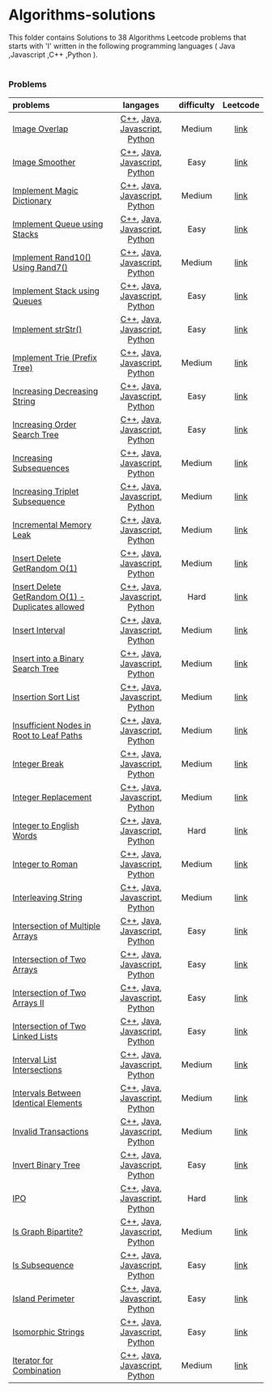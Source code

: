 # Algorithms-solutions
This folder contains Solutions to 38 Algorithms Leetcode problems that starts with 'I' written in the following programming languages ( Java ,Javascript ,C++ ,Python ).<br><br>
### Problems ###
|problems|langages|difficulty|Leetcode|
|:-------|:------:|:--------:|:------:|
|[Image Overlap](https://github.com/AnasImloul/Leetcode-solutions/tree/main/algorithms/I/Image%20Overlap/)|[C++](https://github.com/AnasImloul/Leetcode-solutions/tree/main/algorithms/I/Image%20Overlap/Image%20Overlap.cpp), [Java](https://github.com/AnasImloul/Leetcode-solutions/tree/main/algorithms/I/Image%20Overlap/Image%20Overlap.java), [Javascript](https://github.com/AnasImloul/Leetcode-solutions/tree/main/algorithms/I/Image%20Overlap/Image%20Overlap.js), [Python](https://github.com/AnasImloul/Leetcode-solutions/tree/main/algorithms/I/Image%20Overlap/Image%20Overlap.py)|Medium|[link](https://leetcode.com/problems/image-overlap)|
|[Image Smoother](https://github.com/AnasImloul/Leetcode-solutions/tree/main/algorithms/I/Image%20Smoother/)|[C++](https://github.com/AnasImloul/Leetcode-solutions/tree/main/algorithms/I/Image%20Smoother/Image%20Smoother.cpp), [Java](https://github.com/AnasImloul/Leetcode-solutions/tree/main/algorithms/I/Image%20Smoother/Image%20Smoother.java), [Javascript](https://github.com/AnasImloul/Leetcode-solutions/tree/main/algorithms/I/Image%20Smoother/Image%20Smoother.js), [Python](https://github.com/AnasImloul/Leetcode-solutions/tree/main/algorithms/I/Image%20Smoother/Image%20Smoother.py)|Easy|[link](https://leetcode.com/problems/image-smoother)|
|[Implement Magic Dictionary](https://github.com/AnasImloul/Leetcode-solutions/tree/main/algorithms/I/Implement%20Magic%20Dictionary/)|[C++](https://github.com/AnasImloul/Leetcode-solutions/tree/main/algorithms/I/Implement%20Magic%20Dictionary/Implement%20Magic%20Dictionary.cpp), [Java](https://github.com/AnasImloul/Leetcode-solutions/tree/main/algorithms/I/Implement%20Magic%20Dictionary/Implement%20Magic%20Dictionary.java), [Javascript](https://github.com/AnasImloul/Leetcode-solutions/tree/main/algorithms/I/Implement%20Magic%20Dictionary/Implement%20Magic%20Dictionary.js), [Python](https://github.com/AnasImloul/Leetcode-solutions/tree/main/algorithms/I/Implement%20Magic%20Dictionary/Implement%20Magic%20Dictionary.py)|Medium|[link](https://leetcode.com/problems/implement-magic-dictionary)|
|[Implement Queue using Stacks](https://github.com/AnasImloul/Leetcode-solutions/tree/main/algorithms/I/Implement%20Queue%20using%20Stacks/)|[C++](https://github.com/AnasImloul/Leetcode-solutions/tree/main/algorithms/I/Implement%20Queue%20using%20Stacks/Implement%20Queue%20using%20Stacks.cpp), [Java](https://github.com/AnasImloul/Leetcode-solutions/tree/main/algorithms/I/Implement%20Queue%20using%20Stacks/Implement%20Queue%20using%20Stacks.java), [Javascript](https://github.com/AnasImloul/Leetcode-solutions/tree/main/algorithms/I/Implement%20Queue%20using%20Stacks/Implement%20Queue%20using%20Stacks.js), [Python](https://github.com/AnasImloul/Leetcode-solutions/tree/main/algorithms/I/Implement%20Queue%20using%20Stacks/Implement%20Queue%20using%20Stacks.py)|Easy|[link](https://leetcode.com/problems/implement-queue-using-stacks)|
|[Implement Rand10() Using Rand7()](https://github.com/AnasImloul/Leetcode-solutions/tree/main/algorithms/I/Implement%20Rand10%28%29%20Using%20Rand7%28%29/)|[C++](https://github.com/AnasImloul/Leetcode-solutions/tree/main/algorithms/I/Implement%20Rand10%28%29%20Using%20Rand7%28%29/Implement%20Rand10%28%29%20Using%20Rand7%28%29.cpp), [Java](https://github.com/AnasImloul/Leetcode-solutions/tree/main/algorithms/I/Implement%20Rand10%28%29%20Using%20Rand7%28%29/Implement%20Rand10%28%29%20Using%20Rand7%28%29.java), [Javascript](https://github.com/AnasImloul/Leetcode-solutions/tree/main/algorithms/I/Implement%20Rand10%28%29%20Using%20Rand7%28%29/Implement%20Rand10%28%29%20Using%20Rand7%28%29.js), [Python](https://github.com/AnasImloul/Leetcode-solutions/tree/main/algorithms/I/Implement%20Rand10%28%29%20Using%20Rand7%28%29/Implement%20Rand10%28%29%20Using%20Rand7%28%29.py)|Medium|[link](https://leetcode.com/problems/implement-rand10-using-rand7)|
|[Implement Stack using Queues](https://github.com/AnasImloul/Leetcode-solutions/tree/main/algorithms/I/Implement%20Stack%20using%20Queues/)|[C++](https://github.com/AnasImloul/Leetcode-solutions/tree/main/algorithms/I/Implement%20Stack%20using%20Queues/Implement%20Stack%20using%20Queues.cpp), [Java](https://github.com/AnasImloul/Leetcode-solutions/tree/main/algorithms/I/Implement%20Stack%20using%20Queues/Implement%20Stack%20using%20Queues.java), [Javascript](https://github.com/AnasImloul/Leetcode-solutions/tree/main/algorithms/I/Implement%20Stack%20using%20Queues/Implement%20Stack%20using%20Queues.js), [Python](https://github.com/AnasImloul/Leetcode-solutions/tree/main/algorithms/I/Implement%20Stack%20using%20Queues/Implement%20Stack%20using%20Queues.py)|Easy|[link](https://leetcode.com/problems/implement-stack-using-queues)|
|[Implement strStr()](https://github.com/AnasImloul/Leetcode-solutions/tree/main/algorithms/I/Implement%20strStr%28%29/)|[C++](https://github.com/AnasImloul/Leetcode-solutions/tree/main/algorithms/I/Implement%20strStr%28%29/Implement%20strStr%28%29.cpp), [Java](https://github.com/AnasImloul/Leetcode-solutions/tree/main/algorithms/I/Implement%20strStr%28%29/Implement%20strStr%28%29.java), [Javascript](https://github.com/AnasImloul/Leetcode-solutions/tree/main/algorithms/I/Implement%20strStr%28%29/Implement%20strStr%28%29.js), [Python](https://github.com/AnasImloul/Leetcode-solutions/tree/main/algorithms/I/Implement%20strStr%28%29/Implement%20strStr%28%29.py)|Easy|[link](https://leetcode.com/problems/implement-strstr)|
|[Implement Trie (Prefix Tree)](https://github.com/AnasImloul/Leetcode-solutions/tree/main/algorithms/I/Implement%20Trie%20%28Prefix%20Tree%29/)|[C++](https://github.com/AnasImloul/Leetcode-solutions/tree/main/algorithms/I/Implement%20Trie%20%28Prefix%20Tree%29/Implement%20Trie%20%28Prefix%20Tree%29.cpp), [Java](https://github.com/AnasImloul/Leetcode-solutions/tree/main/algorithms/I/Implement%20Trie%20%28Prefix%20Tree%29/Implement%20Trie%20%28Prefix%20Tree%29.java), [Javascript](https://github.com/AnasImloul/Leetcode-solutions/tree/main/algorithms/I/Implement%20Trie%20%28Prefix%20Tree%29/Implement%20Trie%20%28Prefix%20Tree%29.js), [Python](https://github.com/AnasImloul/Leetcode-solutions/tree/main/algorithms/I/Implement%20Trie%20%28Prefix%20Tree%29/Implement%20Trie%20%28Prefix%20Tree%29.py)|Medium|[link](https://leetcode.com/problems/implement-trie-prefix-tree)|
|[Increasing Decreasing String](https://github.com/AnasImloul/Leetcode-solutions/tree/main/algorithms/I/Increasing%20Decreasing%20String/)|[C++](https://github.com/AnasImloul/Leetcode-solutions/tree/main/algorithms/I/Increasing%20Decreasing%20String/Increasing%20Decreasing%20String.cpp), [Java](https://github.com/AnasImloul/Leetcode-solutions/tree/main/algorithms/I/Increasing%20Decreasing%20String/Increasing%20Decreasing%20String.java), [Javascript](https://github.com/AnasImloul/Leetcode-solutions/tree/main/algorithms/I/Increasing%20Decreasing%20String/Increasing%20Decreasing%20String.js), [Python](https://github.com/AnasImloul/Leetcode-solutions/tree/main/algorithms/I/Increasing%20Decreasing%20String/Increasing%20Decreasing%20String.py)|Easy|[link](https://leetcode.com/problems/increasing-decreasing-string)|
|[Increasing Order Search Tree](https://github.com/AnasImloul/Leetcode-solutions/tree/main/algorithms/I/Increasing%20Order%20Search%20Tree/)|[C++](https://github.com/AnasImloul/Leetcode-solutions/tree/main/algorithms/I/Increasing%20Order%20Search%20Tree/Increasing%20Order%20Search%20Tree.cpp), [Java](https://github.com/AnasImloul/Leetcode-solutions/tree/main/algorithms/I/Increasing%20Order%20Search%20Tree/Increasing%20Order%20Search%20Tree.java), [Javascript](https://github.com/AnasImloul/Leetcode-solutions/tree/main/algorithms/I/Increasing%20Order%20Search%20Tree/Increasing%20Order%20Search%20Tree.js), [Python](https://github.com/AnasImloul/Leetcode-solutions/tree/main/algorithms/I/Increasing%20Order%20Search%20Tree/Increasing%20Order%20Search%20Tree.py)|Easy|[link](https://leetcode.com/problems/increasing-order-search-tree)|
|[Increasing Subsequences](https://github.com/AnasImloul/Leetcode-solutions/tree/main/algorithms/I/Increasing%20Subsequences/)|[C++](https://github.com/AnasImloul/Leetcode-solutions/tree/main/algorithms/I/Increasing%20Subsequences/Increasing%20Subsequences.cpp), [Java](https://github.com/AnasImloul/Leetcode-solutions/tree/main/algorithms/I/Increasing%20Subsequences/Increasing%20Subsequences.java), [Javascript](https://github.com/AnasImloul/Leetcode-solutions/tree/main/algorithms/I/Increasing%20Subsequences/Increasing%20Subsequences.js), [Python](https://github.com/AnasImloul/Leetcode-solutions/tree/main/algorithms/I/Increasing%20Subsequences/Increasing%20Subsequences.py)|Medium|[link](https://leetcode.com/problems/increasing-subsequences)|
|[Increasing Triplet Subsequence](https://github.com/AnasImloul/Leetcode-solutions/tree/main/algorithms/I/Increasing%20Triplet%20Subsequence/)|[C++](https://github.com/AnasImloul/Leetcode-solutions/tree/main/algorithms/I/Increasing%20Triplet%20Subsequence/Increasing%20Triplet%20Subsequence.cpp), [Java](https://github.com/AnasImloul/Leetcode-solutions/tree/main/algorithms/I/Increasing%20Triplet%20Subsequence/Increasing%20Triplet%20Subsequence.java), [Javascript](https://github.com/AnasImloul/Leetcode-solutions/tree/main/algorithms/I/Increasing%20Triplet%20Subsequence/Increasing%20Triplet%20Subsequence.js), [Python](https://github.com/AnasImloul/Leetcode-solutions/tree/main/algorithms/I/Increasing%20Triplet%20Subsequence/Increasing%20Triplet%20Subsequence.py)|Medium|[link](https://leetcode.com/problems/increasing-triplet-subsequence)|
|[Incremental Memory Leak](https://github.com/AnasImloul/Leetcode-solutions/tree/main/algorithms/I/Incremental%20Memory%20Leak/)|[C++](https://github.com/AnasImloul/Leetcode-solutions/tree/main/algorithms/I/Incremental%20Memory%20Leak/Incremental%20Memory%20Leak.cpp), [Java](https://github.com/AnasImloul/Leetcode-solutions/tree/main/algorithms/I/Incremental%20Memory%20Leak/Incremental%20Memory%20Leak.java), [Javascript](https://github.com/AnasImloul/Leetcode-solutions/tree/main/algorithms/I/Incremental%20Memory%20Leak/Incremental%20Memory%20Leak.js), [Python](https://github.com/AnasImloul/Leetcode-solutions/tree/main/algorithms/I/Incremental%20Memory%20Leak/Incremental%20Memory%20Leak.py)|Medium|[link](https://leetcode.com/problems/incremental-memory-leak)|
|[Insert Delete GetRandom O(1)](https://github.com/AnasImloul/Leetcode-solutions/tree/main/algorithms/I/Insert%20Delete%20GetRandom%20O%281%29/)|[C++](https://github.com/AnasImloul/Leetcode-solutions/tree/main/algorithms/I/Insert%20Delete%20GetRandom%20O%281%29/Insert%20Delete%20GetRandom%20O%281%29.cpp), [Java](https://github.com/AnasImloul/Leetcode-solutions/tree/main/algorithms/I/Insert%20Delete%20GetRandom%20O%281%29/Insert%20Delete%20GetRandom%20O%281%29.java), [Javascript](https://github.com/AnasImloul/Leetcode-solutions/tree/main/algorithms/I/Insert%20Delete%20GetRandom%20O%281%29/Insert%20Delete%20GetRandom%20O%281%29.js), [Python](https://github.com/AnasImloul/Leetcode-solutions/tree/main/algorithms/I/Insert%20Delete%20GetRandom%20O%281%29/Insert%20Delete%20GetRandom%20O%281%29.py)|Medium|[link](https://leetcode.com/problems/insert-delete-getrandom-o1)|
|[Insert Delete GetRandom O(1) - Duplicates allowed](https://github.com/AnasImloul/Leetcode-solutions/tree/main/algorithms/I/Insert%20Delete%20GetRandom%20O%281%29%20-%20Duplicates%20allowed/)|[C++](https://github.com/AnasImloul/Leetcode-solutions/tree/main/algorithms/I/Insert%20Delete%20GetRandom%20O%281%29%20-%20Duplicates%20allowed/Insert%20Delete%20GetRandom%20O%281%29%20-%20Duplicates%20allowed.cpp), [Java](https://github.com/AnasImloul/Leetcode-solutions/tree/main/algorithms/I/Insert%20Delete%20GetRandom%20O%281%29%20-%20Duplicates%20allowed/Insert%20Delete%20GetRandom%20O%281%29%20-%20Duplicates%20allowed.java), [Javascript](https://github.com/AnasImloul/Leetcode-solutions/tree/main/algorithms/I/Insert%20Delete%20GetRandom%20O%281%29%20-%20Duplicates%20allowed/Insert%20Delete%20GetRandom%20O%281%29%20-%20Duplicates%20allowed.js), [Python](https://github.com/AnasImloul/Leetcode-solutions/tree/main/algorithms/I/Insert%20Delete%20GetRandom%20O%281%29%20-%20Duplicates%20allowed/Insert%20Delete%20GetRandom%20O%281%29%20-%20Duplicates%20allowed.py)|Hard|[link](https://leetcode.com/problems/insert-delete-getrandom-o1-duplicates-allowed)|
|[Insert Interval](https://github.com/AnasImloul/Leetcode-solutions/tree/main/algorithms/I/Insert%20Interval/)|[C++](https://github.com/AnasImloul/Leetcode-solutions/tree/main/algorithms/I/Insert%20Interval/Insert%20Interval.cpp), [Java](https://github.com/AnasImloul/Leetcode-solutions/tree/main/algorithms/I/Insert%20Interval/Insert%20Interval.java), [Javascript](https://github.com/AnasImloul/Leetcode-solutions/tree/main/algorithms/I/Insert%20Interval/Insert%20Interval.js), [Python](https://github.com/AnasImloul/Leetcode-solutions/tree/main/algorithms/I/Insert%20Interval/Insert%20Interval.py)|Medium|[link](https://leetcode.com/problems/insert-interval)|
|[Insert into a Binary Search Tree](https://github.com/AnasImloul/Leetcode-solutions/tree/main/algorithms/I/Insert%20into%20a%20Binary%20Search%20Tree/)|[C++](https://github.com/AnasImloul/Leetcode-solutions/tree/main/algorithms/I/Insert%20into%20a%20Binary%20Search%20Tree/Insert%20into%20a%20Binary%20Search%20Tree.cpp), [Java](https://github.com/AnasImloul/Leetcode-solutions/tree/main/algorithms/I/Insert%20into%20a%20Binary%20Search%20Tree/Insert%20into%20a%20Binary%20Search%20Tree.java), [Javascript](https://github.com/AnasImloul/Leetcode-solutions/tree/main/algorithms/I/Insert%20into%20a%20Binary%20Search%20Tree/Insert%20into%20a%20Binary%20Search%20Tree.js), [Python](https://github.com/AnasImloul/Leetcode-solutions/tree/main/algorithms/I/Insert%20into%20a%20Binary%20Search%20Tree/Insert%20into%20a%20Binary%20Search%20Tree.py)|Medium|[link](https://leetcode.com/problems/insert-into-a-binary-search-tree)|
|[Insertion Sort List](https://github.com/AnasImloul/Leetcode-solutions/tree/main/algorithms/I/Insertion%20Sort%20List/)|[C++](https://github.com/AnasImloul/Leetcode-solutions/tree/main/algorithms/I/Insertion%20Sort%20List/Insertion%20Sort%20List.cpp), [Java](https://github.com/AnasImloul/Leetcode-solutions/tree/main/algorithms/I/Insertion%20Sort%20List/Insertion%20Sort%20List.java), [Javascript](https://github.com/AnasImloul/Leetcode-solutions/tree/main/algorithms/I/Insertion%20Sort%20List/Insertion%20Sort%20List.js), [Python](https://github.com/AnasImloul/Leetcode-solutions/tree/main/algorithms/I/Insertion%20Sort%20List/Insertion%20Sort%20List.py)|Medium|[link](https://leetcode.com/problems/insertion-sort-list)|
|[Insufficient Nodes in Root to Leaf Paths](https://github.com/AnasImloul/Leetcode-solutions/tree/main/algorithms/I/Insufficient%20Nodes%20in%20Root%20to%20Leaf%20Paths/)|[C++](https://github.com/AnasImloul/Leetcode-solutions/tree/main/algorithms/I/Insufficient%20Nodes%20in%20Root%20to%20Leaf%20Paths/Insufficient%20Nodes%20in%20Root%20to%20Leaf%20Paths.cpp), [Java](https://github.com/AnasImloul/Leetcode-solutions/tree/main/algorithms/I/Insufficient%20Nodes%20in%20Root%20to%20Leaf%20Paths/Insufficient%20Nodes%20in%20Root%20to%20Leaf%20Paths.java), [Javascript](https://github.com/AnasImloul/Leetcode-solutions/tree/main/algorithms/I/Insufficient%20Nodes%20in%20Root%20to%20Leaf%20Paths/Insufficient%20Nodes%20in%20Root%20to%20Leaf%20Paths.js), [Python](https://github.com/AnasImloul/Leetcode-solutions/tree/main/algorithms/I/Insufficient%20Nodes%20in%20Root%20to%20Leaf%20Paths/Insufficient%20Nodes%20in%20Root%20to%20Leaf%20Paths.py)|Medium|[link](https://leetcode.com/problems/insufficient-nodes-in-root-to-leaf-paths)|
|[Integer Break](https://github.com/AnasImloul/Leetcode-solutions/tree/main/algorithms/I/Integer%20Break/)|[C++](https://github.com/AnasImloul/Leetcode-solutions/tree/main/algorithms/I/Integer%20Break/Integer%20Break.cpp), [Java](https://github.com/AnasImloul/Leetcode-solutions/tree/main/algorithms/I/Integer%20Break/Integer%20Break.java), [Javascript](https://github.com/AnasImloul/Leetcode-solutions/tree/main/algorithms/I/Integer%20Break/Integer%20Break.js), [Python](https://github.com/AnasImloul/Leetcode-solutions/tree/main/algorithms/I/Integer%20Break/Integer%20Break.py)|Medium|[link](https://leetcode.com/problems/integer-break)|
|[Integer Replacement](https://github.com/AnasImloul/Leetcode-solutions/tree/main/algorithms/I/Integer%20Replacement/)|[C++](https://github.com/AnasImloul/Leetcode-solutions/tree/main/algorithms/I/Integer%20Replacement/Integer%20Replacement.cpp), [Java](https://github.com/AnasImloul/Leetcode-solutions/tree/main/algorithms/I/Integer%20Replacement/Integer%20Replacement.java), [Javascript](https://github.com/AnasImloul/Leetcode-solutions/tree/main/algorithms/I/Integer%20Replacement/Integer%20Replacement.js), [Python](https://github.com/AnasImloul/Leetcode-solutions/tree/main/algorithms/I/Integer%20Replacement/Integer%20Replacement.py)|Medium|[link](https://leetcode.com/problems/integer-replacement)|
|[Integer to English Words](https://github.com/AnasImloul/Leetcode-solutions/tree/main/algorithms/I/Integer%20to%20English%20Words/)|[C++](https://github.com/AnasImloul/Leetcode-solutions/tree/main/algorithms/I/Integer%20to%20English%20Words/Integer%20to%20English%20Words.cpp), [Java](https://github.com/AnasImloul/Leetcode-solutions/tree/main/algorithms/I/Integer%20to%20English%20Words/Integer%20to%20English%20Words.java), [Javascript](https://github.com/AnasImloul/Leetcode-solutions/tree/main/algorithms/I/Integer%20to%20English%20Words/Integer%20to%20English%20Words.js), [Python](https://github.com/AnasImloul/Leetcode-solutions/tree/main/algorithms/I/Integer%20to%20English%20Words/Integer%20to%20English%20Words.py)|Hard|[link](https://leetcode.com/problems/integer-to-english-words)|
|[Integer to Roman](https://github.com/AnasImloul/Leetcode-solutions/tree/main/algorithms/I/Integer%20to%20Roman/)|[C++](https://github.com/AnasImloul/Leetcode-solutions/tree/main/algorithms/I/Integer%20to%20Roman/Integer%20to%20Roman.cpp), [Java](https://github.com/AnasImloul/Leetcode-solutions/tree/main/algorithms/I/Integer%20to%20Roman/Integer%20to%20Roman.java), [Javascript](https://github.com/AnasImloul/Leetcode-solutions/tree/main/algorithms/I/Integer%20to%20Roman/Integer%20to%20Roman.js), [Python](https://github.com/AnasImloul/Leetcode-solutions/tree/main/algorithms/I/Integer%20to%20Roman/Integer%20to%20Roman.py)|Medium|[link](https://leetcode.com/problems/integer-to-roman)|
|[Interleaving String](https://github.com/AnasImloul/Leetcode-solutions/tree/main/algorithms/I/Interleaving%20String/)|[C++](https://github.com/AnasImloul/Leetcode-solutions/tree/main/algorithms/I/Interleaving%20String/Interleaving%20String.cpp), [Java](https://github.com/AnasImloul/Leetcode-solutions/tree/main/algorithms/I/Interleaving%20String/Interleaving%20String.java), [Javascript](https://github.com/AnasImloul/Leetcode-solutions/tree/main/algorithms/I/Interleaving%20String/Interleaving%20String.js), [Python](https://github.com/AnasImloul/Leetcode-solutions/tree/main/algorithms/I/Interleaving%20String/Interleaving%20String.py)|Medium|[link](https://leetcode.com/problems/interleaving-string)|
|[Intersection of Multiple Arrays](https://github.com/AnasImloul/Leetcode-solutions/tree/main/algorithms/I/Intersection%20of%20Multiple%20Arrays/)|[C++](https://github.com/AnasImloul/Leetcode-solutions/tree/main/algorithms/I/Intersection%20of%20Multiple%20Arrays/Intersection%20of%20Multiple%20Arrays.cpp), [Java](https://github.com/AnasImloul/Leetcode-solutions/tree/main/algorithms/I/Intersection%20of%20Multiple%20Arrays/Intersection%20of%20Multiple%20Arrays.java), [Javascript](https://github.com/AnasImloul/Leetcode-solutions/tree/main/algorithms/I/Intersection%20of%20Multiple%20Arrays/Intersection%20of%20Multiple%20Arrays.js), [Python](https://github.com/AnasImloul/Leetcode-solutions/tree/main/algorithms/I/Intersection%20of%20Multiple%20Arrays/Intersection%20of%20Multiple%20Arrays.py)|Easy|[link](https://leetcode.com/problems/intersection-of-multiple-arrays)|
|[Intersection of Two Arrays](https://github.com/AnasImloul/Leetcode-solutions/tree/main/algorithms/I/Intersection%20of%20Two%20Arrays/)|[C++](https://github.com/AnasImloul/Leetcode-solutions/tree/main/algorithms/I/Intersection%20of%20Two%20Arrays/Intersection%20of%20Two%20Arrays.cpp), [Java](https://github.com/AnasImloul/Leetcode-solutions/tree/main/algorithms/I/Intersection%20of%20Two%20Arrays/Intersection%20of%20Two%20Arrays.java), [Javascript](https://github.com/AnasImloul/Leetcode-solutions/tree/main/algorithms/I/Intersection%20of%20Two%20Arrays/Intersection%20of%20Two%20Arrays.js), [Python](https://github.com/AnasImloul/Leetcode-solutions/tree/main/algorithms/I/Intersection%20of%20Two%20Arrays/Intersection%20of%20Two%20Arrays.py)|Easy|[link](https://leetcode.com/problems/intersection-of-two-arrays)|
|[Intersection of Two Arrays II](https://github.com/AnasImloul/Leetcode-solutions/tree/main/algorithms/I/Intersection%20of%20Two%20Arrays%20II/)|[C++](https://github.com/AnasImloul/Leetcode-solutions/tree/main/algorithms/I/Intersection%20of%20Two%20Arrays%20II/Intersection%20of%20Two%20Arrays%20II.cpp), [Java](https://github.com/AnasImloul/Leetcode-solutions/tree/main/algorithms/I/Intersection%20of%20Two%20Arrays%20II/Intersection%20of%20Two%20Arrays%20II.java), [Javascript](https://github.com/AnasImloul/Leetcode-solutions/tree/main/algorithms/I/Intersection%20of%20Two%20Arrays%20II/Intersection%20of%20Two%20Arrays%20II.js), [Python](https://github.com/AnasImloul/Leetcode-solutions/tree/main/algorithms/I/Intersection%20of%20Two%20Arrays%20II/Intersection%20of%20Two%20Arrays%20II.py)|Easy|[link](https://leetcode.com/problems/intersection-of-two-arrays-ii)|
|[Intersection of Two Linked Lists](https://github.com/AnasImloul/Leetcode-solutions/tree/main/algorithms/I/Intersection%20of%20Two%20Linked%20Lists/)|[C++](https://github.com/AnasImloul/Leetcode-solutions/tree/main/algorithms/I/Intersection%20of%20Two%20Linked%20Lists/Intersection%20of%20Two%20Linked%20Lists.cpp), [Java](https://github.com/AnasImloul/Leetcode-solutions/tree/main/algorithms/I/Intersection%20of%20Two%20Linked%20Lists/Intersection%20of%20Two%20Linked%20Lists.java), [Javascript](https://github.com/AnasImloul/Leetcode-solutions/tree/main/algorithms/I/Intersection%20of%20Two%20Linked%20Lists/Intersection%20of%20Two%20Linked%20Lists.js), [Python](https://github.com/AnasImloul/Leetcode-solutions/tree/main/algorithms/I/Intersection%20of%20Two%20Linked%20Lists/Intersection%20of%20Two%20Linked%20Lists.py)|Easy|[link](https://leetcode.com/problems/intersection-of-two-linked-lists)|
|[Interval List Intersections](https://github.com/AnasImloul/Leetcode-solutions/tree/main/algorithms/I/Interval%20List%20Intersections/)|[C++](https://github.com/AnasImloul/Leetcode-solutions/tree/main/algorithms/I/Interval%20List%20Intersections/Interval%20List%20Intersections.cpp), [Java](https://github.com/AnasImloul/Leetcode-solutions/tree/main/algorithms/I/Interval%20List%20Intersections/Interval%20List%20Intersections.java), [Javascript](https://github.com/AnasImloul/Leetcode-solutions/tree/main/algorithms/I/Interval%20List%20Intersections/Interval%20List%20Intersections.js), [Python](https://github.com/AnasImloul/Leetcode-solutions/tree/main/algorithms/I/Interval%20List%20Intersections/Interval%20List%20Intersections.py)|Medium|[link](https://leetcode.com/problems/interval-list-intersections)|
|[Intervals Between Identical Elements](https://github.com/AnasImloul/Leetcode-solutions/tree/main/algorithms/I/Intervals%20Between%20Identical%20Elements/)|[C++](https://github.com/AnasImloul/Leetcode-solutions/tree/main/algorithms/I/Intervals%20Between%20Identical%20Elements/Intervals%20Between%20Identical%20Elements.cpp), [Java](https://github.com/AnasImloul/Leetcode-solutions/tree/main/algorithms/I/Intervals%20Between%20Identical%20Elements/Intervals%20Between%20Identical%20Elements.java), [Javascript](https://github.com/AnasImloul/Leetcode-solutions/tree/main/algorithms/I/Intervals%20Between%20Identical%20Elements/Intervals%20Between%20Identical%20Elements.js), [Python](https://github.com/AnasImloul/Leetcode-solutions/tree/main/algorithms/I/Intervals%20Between%20Identical%20Elements/Intervals%20Between%20Identical%20Elements.py)|Medium|[link](https://leetcode.com/problems/intervals-between-identical-elements)|
|[Invalid Transactions](https://github.com/AnasImloul/Leetcode-solutions/tree/main/algorithms/I/Invalid%20Transactions/)|[C++](https://github.com/AnasImloul/Leetcode-solutions/tree/main/algorithms/I/Invalid%20Transactions/Invalid%20Transactions.cpp), [Java](https://github.com/AnasImloul/Leetcode-solutions/tree/main/algorithms/I/Invalid%20Transactions/Invalid%20Transactions.java), [Javascript](https://github.com/AnasImloul/Leetcode-solutions/tree/main/algorithms/I/Invalid%20Transactions/Invalid%20Transactions.js), [Python](https://github.com/AnasImloul/Leetcode-solutions/tree/main/algorithms/I/Invalid%20Transactions/Invalid%20Transactions.py)|Medium|[link](https://leetcode.com/problems/invalid-transactions)|
|[Invert Binary Tree](https://github.com/AnasImloul/Leetcode-solutions/tree/main/algorithms/I/Invert%20Binary%20Tree/)|[C++](https://github.com/AnasImloul/Leetcode-solutions/tree/main/algorithms/I/Invert%20Binary%20Tree/Invert%20Binary%20Tree.cpp), [Java](https://github.com/AnasImloul/Leetcode-solutions/tree/main/algorithms/I/Invert%20Binary%20Tree/Invert%20Binary%20Tree.java), [Javascript](https://github.com/AnasImloul/Leetcode-solutions/tree/main/algorithms/I/Invert%20Binary%20Tree/Invert%20Binary%20Tree.js), [Python](https://github.com/AnasImloul/Leetcode-solutions/tree/main/algorithms/I/Invert%20Binary%20Tree/Invert%20Binary%20Tree.py)|Easy|[link](https://leetcode.com/problems/invert-binary-tree)|
|[IPO](https://github.com/AnasImloul/Leetcode-solutions/tree/main/algorithms/I/IPO/)|[C++](https://github.com/AnasImloul/Leetcode-solutions/tree/main/algorithms/I/IPO/IPO.cpp), [Java](https://github.com/AnasImloul/Leetcode-solutions/tree/main/algorithms/I/IPO/IPO.java), [Javascript](https://github.com/AnasImloul/Leetcode-solutions/tree/main/algorithms/I/IPO/IPO.js), [Python](https://github.com/AnasImloul/Leetcode-solutions/tree/main/algorithms/I/IPO/IPO.py)|Hard|[link](https://leetcode.com/problems/ipo)|
|[Is Graph Bipartite?](https://github.com/AnasImloul/Leetcode-solutions/tree/main/algorithms/I/Is%20Graph%20Bipartite%3F/)|[C++](https://github.com/AnasImloul/Leetcode-solutions/tree/main/algorithms/I/Is%20Graph%20Bipartite%3F/Is%20Graph%20Bipartite%3F.cpp), [Java](https://github.com/AnasImloul/Leetcode-solutions/tree/main/algorithms/I/Is%20Graph%20Bipartite%3F/Is%20Graph%20Bipartite%3F.java), [Javascript](https://github.com/AnasImloul/Leetcode-solutions/tree/main/algorithms/I/Is%20Graph%20Bipartite%3F/Is%20Graph%20Bipartite%3F.js), [Python](https://github.com/AnasImloul/Leetcode-solutions/tree/main/algorithms/I/Is%20Graph%20Bipartite%3F/Is%20Graph%20Bipartite%3F.py)|Medium|[link](https://leetcode.com/problems/is-graph-bipartite)|
|[Is Subsequence](https://github.com/AnasImloul/Leetcode-solutions/tree/main/algorithms/I/Is%20Subsequence/)|[C++](https://github.com/AnasImloul/Leetcode-solutions/tree/main/algorithms/I/Is%20Subsequence/Is%20Subsequence.cpp), [Java](https://github.com/AnasImloul/Leetcode-solutions/tree/main/algorithms/I/Is%20Subsequence/Is%20Subsequence.java), [Javascript](https://github.com/AnasImloul/Leetcode-solutions/tree/main/algorithms/I/Is%20Subsequence/Is%20Subsequence.js), [Python](https://github.com/AnasImloul/Leetcode-solutions/tree/main/algorithms/I/Is%20Subsequence/Is%20Subsequence.py)|Easy|[link](https://leetcode.com/problems/is-subsequence)|
|[Island Perimeter](https://github.com/AnasImloul/Leetcode-solutions/tree/main/algorithms/I/Island%20Perimeter/)|[C++](https://github.com/AnasImloul/Leetcode-solutions/tree/main/algorithms/I/Island%20Perimeter/Island%20Perimeter.cpp), [Java](https://github.com/AnasImloul/Leetcode-solutions/tree/main/algorithms/I/Island%20Perimeter/Island%20Perimeter.java), [Javascript](https://github.com/AnasImloul/Leetcode-solutions/tree/main/algorithms/I/Island%20Perimeter/Island%20Perimeter.js), [Python](https://github.com/AnasImloul/Leetcode-solutions/tree/main/algorithms/I/Island%20Perimeter/Island%20Perimeter.py)|Easy|[link](https://leetcode.com/problems/island-perimeter)|
|[Isomorphic Strings](https://github.com/AnasImloul/Leetcode-solutions/tree/main/algorithms/I/Isomorphic%20Strings/)|[C++](https://github.com/AnasImloul/Leetcode-solutions/tree/main/algorithms/I/Isomorphic%20Strings/Isomorphic%20Strings.cpp), [Java](https://github.com/AnasImloul/Leetcode-solutions/tree/main/algorithms/I/Isomorphic%20Strings/Isomorphic%20Strings.java), [Javascript](https://github.com/AnasImloul/Leetcode-solutions/tree/main/algorithms/I/Isomorphic%20Strings/Isomorphic%20Strings.js), [Python](https://github.com/AnasImloul/Leetcode-solutions/tree/main/algorithms/I/Isomorphic%20Strings/Isomorphic%20Strings.py)|Easy|[link](https://leetcode.com/problems/isomorphic-strings)|
|[Iterator for Combination](https://github.com/AnasImloul/Leetcode-solutions/tree/main/algorithms/I/Iterator%20for%20Combination/)|[C++](https://github.com/AnasImloul/Leetcode-solutions/tree/main/algorithms/I/Iterator%20for%20Combination/Iterator%20for%20Combination.cpp), [Java](https://github.com/AnasImloul/Leetcode-solutions/tree/main/algorithms/I/Iterator%20for%20Combination/Iterator%20for%20Combination.java), [Javascript](https://github.com/AnasImloul/Leetcode-solutions/tree/main/algorithms/I/Iterator%20for%20Combination/Iterator%20for%20Combination.js), [Python](https://github.com/AnasImloul/Leetcode-solutions/tree/main/algorithms/I/Iterator%20for%20Combination/Iterator%20for%20Combination.py)|Medium|[link](https://leetcode.com/problems/iterator-for-combination)|